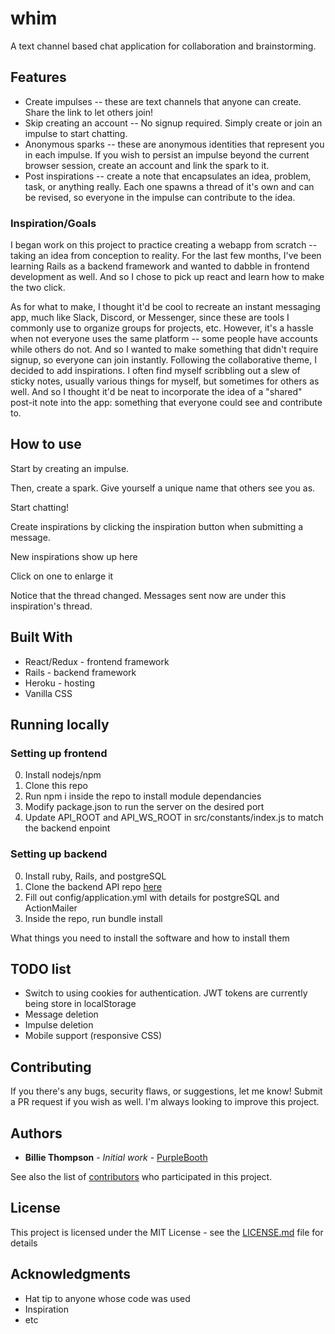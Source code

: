 # whim

A text channel based chat application for collaboration and brainstorming.

## Features

* Create impulses -- these are text channels that anyone can create. Share the link to let others join!
* Skip creating an account -- No signup required. Simply create or join an impulse to start chatting.
* Anonymous sparks -- these are anonymous identities that represent you in each impulse. If you wish to
persist an impulse beyond the current browser session, create an account and link the spark to it.
* Post inspirations -- create a note that encapsulates an idea, problem, task, or anything really. Each one spawns
a thread of it's own and can be revised, so everyone in the impulse can contribute to the idea.

### Inspiration/Goals

I began work on this project to practice creating a webapp from scratch -- taking
an idea from conception to reality. For the last few months, I've been learning Rails
as a backend framework and wanted to dabble in frontend development as well. And so I
chose to pick up react and learn how to make the two click.

As for what to make, I thought it'd be cool to recreate an instant messaging app, much like
Slack, Discord, or Messenger, since these are tools I commonly use to organize groups
for projects, etc. However, it's a hassle when not everyone uses the same platform -- some
people have accounts while others do not. And so I wanted to make something that didn't
require signup, so everyone can join instantly. Following the collaborative theme, I decided to add
inspirations. I often find myself scribbling out a slew of sticky notes, usually various
things for myself, but sometimes for others as well. And so I thought it'd be neat to
incorporate the idea of a "shared" post-it note into the app: something that everyone could
see and contribute to.

## How to use

Start by creating an impulse.

Then, create a spark. Give yourself a unique name that others see you as.

Start chatting!

Create inspirations by clicking the inspiration button when submitting a message.

New inspirations show up here

Click on one to enlarge it

Notice that the thread changed. Messages sent now are under this inspiration's thread.

## Built With

* React/Redux - frontend framework
* Rails - backend framework
* Heroku - hosting
* Vanilla CSS

## Running locally

### Setting up frontend

0. Install nodejs/npm
1. Clone this repo
2. Run npm i inside the repo to install module dependancies
3. Modify package.json to run the server on the desired port
4. Update API_ROOT and API_WS_ROOT in src/constants/index.js to match the backend enpoint

### Setting up backend

0. Install ruby, Rails, and postgreSQL
1. Clone the backend API repo [here]()
2. Fill out config/application.yml with details for postgreSQL and ActionMailer
3. Inside the repo, run bundle install

What things you need to install the software and how to install them

## TODO list

* Switch to using cookies for authentication. JWT tokens are currently being store in localStorage
* Message deletion
* Impulse deletion
* Mobile support (responsive CSS)

## Contributing

If you there's any bugs, security flaws, or suggestions, let me know! Submit a PR
request if you wish as well. I'm always looking to improve this project.

## Authors

* **Billie Thompson** - *Initial work* - [PurpleBooth](https://github.com/PurpleBooth)

See also the list of [contributors](https://github.com/your/project/contributors) who participated in this project.

## License

This project is licensed under the MIT License - see the [LICENSE.md](LICENSE.md) file for details

## Acknowledgments

* Hat tip to anyone whose code was used
* Inspiration
* etc


